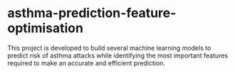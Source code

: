# asthma-prediction-feature-optimisation
This project is developed to build several machine learning models to predict risk of asthma attacks while identifying the most important features required to make an accurate and efficient prediction.
